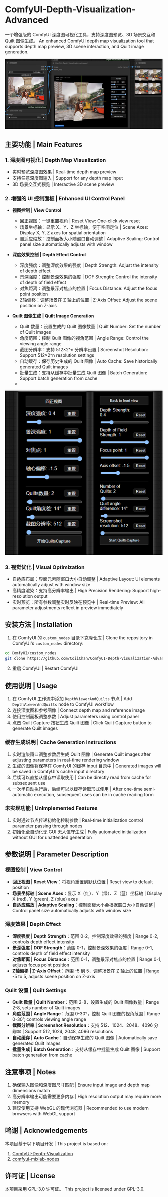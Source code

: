 # ComfyUI-Depth-Visualization-Advanced

一个增强版的 ComfyUI 深度图可视化工具，支持深度图预览、3D 场景交互和 Quilt 图像生成。
An enhanced ComfyUI depth map visualization tool that supports depth map preview, 3D scene interaction, and Quilt image generation.

![Preview](https://github.com/CoiiChan/ComfyUI-Depth-Visualization-Advanced/blob/main/example/RGBD2QuiltsExample.png)

## 主要功能 | Main Features

### 1. 深度图可视化 | Depth Map Visualization
- 实时预览深度图效果 | Real-time depth map preview
- 支持任意深度图输入 | Support for any depth map input
- 3D 场景交互式预览 | Interactive 3D scene preview

### 2. 增强的 UI 控制面板 | Enhanced UI Control Panel
- **视图控制 | View Control**
  - 回正视图：一键重置视角 | Reset View: One-click view reset
  - 场景坐标轴：显示 X、Y、Z 坐标轴，便于空间定位 | Scene Axes: Display X, Y, Z axes for spatial orientation
  - 自适应缩放：控制面板大小随窗口自动调整 | Adaptive Scaling: Control panel size automatically adjusts with window

- **深度效果控制 | Depth Effect Control**
  - 深度强度：调整深度效果的强度 | Depth Strength: Adjust the intensity of depth effect
  - 景深强度：控制景深效果的强度 | DOF Strength: Control the intensity of depth of field effect
  - 对焦距离：调整景深对焦点的位置 | Focus Distance: Adjust the focus point position
  - Z轴偏移：调整场景在 Z 轴上的位置 | Z-Axis Offset: Adjust the scene position on Z-axis

- **Quilt 图像生成 | Quilt Image Generation**
  - Quilt 数量：设置生成的 Quilt 图像数量 | Quilt Number: Set the number of Quilt images
  - 角度范围：控制 Quilt 图像的视角范围 | Angle Range: Control the viewing angle range
  - 截图分辨率：支持 512×2^n 分辨率设置 | Screenshot Resolution: Support 512×2^n resolution settings
  - 自动缓存：保存历史生成的 Quilt 图像 | Auto Cache: Save historically generated Quilt images
  - 批量生成：支持从缓存中批量生成 Quilt 图像 | Batch Generation: Support batch generation from cache
  - 
![UI](https://github.com/CoiiChan/ComfyUI-Depth-Visualization-Advanced/blob/main/example/UI.png)

### 3. 视觉优化 | Visual Optimization
- 自适应布局：界面元素随窗口大小自动调整 | Adaptive Layout: UI elements automatically adjust with window size
- 高精度渲染：支持高分辨率输出 | High Precision Rendering: Support high-resolution output
- 实时预览：所有参数调整实时反映在预览中 | Real-time Preview: All parameter adjustments reflect in preview immediately

## 安装方法 | Installation

1. 在 ComfyUI 的 `custom_nodes` 目录下克隆仓库 | Clone the repository in ComfyUI's `custom_nodes` directory:
```bash
cd ComfyUI/custom_nodes
git clone https://github.com/CoiiChan/ComfyUI-Depth-Visualization-Advanced.git
```

2. 重启 ComfyUI | Restart ComfyUI

## 使用说明 | Usage

1. 在 ComfyUI 工作流中添加 `DepthViewerAndQuilts` 节点 | Add `DepthViewerAndQuilts` node to ComfyUI workflow
2. 连接深度图和参考图像 | Connect depth map and reference image
3. 使用控制面板调整参数 | Adjust parameters using control panel
4. 点击 Quilt Capture 按钮生成 Quilt 图像 | Click Quilt Capture button to generate Quilt images

### 缓存生成说明 | Cache Generation Instructions

1. 实时渲染窗口调整参数后生成 Quilt 图像 | Generate Quilt images after adjusting parameters in real-time rendering window
2. 生成的图像将保存在 ComfyUI 的缓存 input 目录中 | Generated images will be saved in ComfyUI's cache input directory
3. 后续可以直接从缓存中读取使用 | Can be directly read from cache for subsequent use
4. 一次半自动执行后，后续可以以缓存读取形式使用 | After one-time semi-automatic execution, subsequent uses can be in cache reading form

### 未实现功能 | Unimplemented Features

1. 实时通过节点传递初始化控制参数 | Real-time initialization control parameter passing through nodes
2. 初始化全自动化无 GUI 无人值守生成 | Fully automated initialization without GUI for unattended generation

## 参数说明 | Parameter Description

### 视图控制 | View Control
- **回正视图 | Reset View**：将视角重置到默认位置 | Reset view to default position
- **场景坐标轴 | Scene Axes**：显示 X（红）、Y（绿）、Z（蓝）坐标轴 | Display X (red), Y (green), Z (blue) axes
- **自适应缩放 | Adaptive Scaling**：控制面板大小会根据窗口大小自动调整 | Control panel size automatically adjusts with window size

### 深度效果 | Depth Effect
- **深度强度 | Depth Strength**：范围 0-2，控制深度效果的强度 | Range 0-2, controls depth effect intensity
- **景深强度 | DOF Strength**：范围 0-1，控制景深效果的强度 | Range 0-1, controls depth of field effect intensity
- **对焦距离 | Focus Distance**：范围 0-1，调整景深对焦点的位置 | Range 0-1, adjusts focus point position
- **Z轴偏移 | Z-Axis Offset**：范围 -5 到 5，调整场景在 Z 轴上的位置 | Range -5 to 5, adjusts scene position on Z-axis

### Quilt 设置 | Quilt Settings
- **Quilt 数量 | Quilt Number**：范围 2-8，设置生成的 Quilt 图像数量 | Range 2-8, sets number of Quilt images
- **角度范围 | Angle Range**：范围 0-30°，控制 Quilt 图像的视角范围 | Range 0-30°, controls viewing angle range
- **截图分辨率 | Screenshot Resolution**：支持 512、1024、2048、4096 分辨率 | Support 512, 1024, 2048, 4096 resolutions
- **自动缓存 | Auto Cache**：自动保存生成的 Quilt 图像 | Automatically save generated Quilt images
- **批量生成 | Batch Generation**：支持从缓存中批量生成 Quilt 图像 | Support batch generation from cache

## 注意事项 | Notes

1. 确保输入图像和深度图尺寸匹配 | Ensure input image and depth map dimensions match
2. 高分辨率输出可能需要更多内存 | High resolution output may require more memory
3. 建议使用支持 WebGL 的现代浏览器 | Recommended to use modern browsers with WebGL support

## 鸣谢 | Acknowledgements

本项目基于以下项目开发 | This project is based on:

1. [ComfyUI-Depth-Visualization](https://github.com/gokayfem/ComfyUI-Depth-Visualization)
2. [comfyui-mixlab-nodes](https://github.com/MixLabPro/comfyui-mixlab-nodes)

## 许可证 | License

本项目采用 GPL-3.0 许可证。
This project is licensed under GPL-3.0. 

